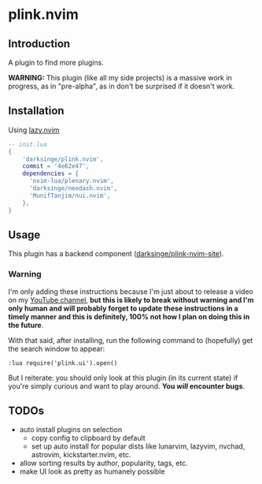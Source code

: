 # plink.nvim

## Introduction

A plugin to find more plugins.

**WARNING:** This plugin (like all my side projects) is a massive work in
progress, as in "pre-alpha", as in don't be surprised if it doesn't work.

## Installation

Using [lazy.nvim](https://github.com/folke/lazy.nvim)

```lua
-- init.lua
{
    'darksinge/plink.nvim',
    commit = '4e62e47',
    dependencies = {
      'nvim-lua/plenary.nvim',
      'darksinge/neodash.nvim',
      'MunifTanjim/nui.nvim',
    },
}
```

## Usage

This plugin has a backend component ([darksinge/plink-nvim-site](https://github.com/darksinge/plink-nvim-site)).

### Warning
I'm only adding these instructions because I'm just about to release a video on my 
[YouTube channel](https://www.youtube.com/@ifcodingwerenatural), **but this
is likely to break without warning and I'm only human and will probably forget
to update these instructions in a timely manner and this is definitely, 100%
not how I plan on doing this in the future**.

With that said, after installing, run the following command to (hopefully) get
the search window to appear:

```
:lua require('plink.ui').open()
```

But I reiterate: you should only look at this plugin (in its current state) if
you're simply curious and want to play around. **You _will_ encounter bugs**.

## TODOs

- auto install plugins on selection
  - copy config to clipboard by default
  - set up auto install for popular dists like lunarvim, lazyvim, nvchad,
    astrovim, kickstarter.nvim, etc.
- allow sorting results by author, popularity, tags, etc.
- make UI look as pretty as humanely possible
